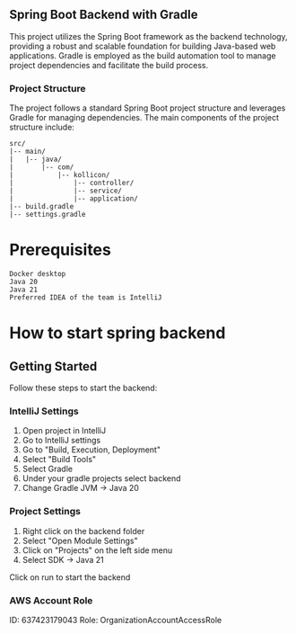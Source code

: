 ## Spring Boot Backend with Gradle

This project utilizes the Spring Boot framework as the backend technology, providing a robust and scalable foundation for building Java-based web applications. Gradle is employed as the build automation tool to manage project dependencies and facilitate the build process.

### Project Structure

The project follows a standard Spring Boot project structure and leverages Gradle for managing dependencies. The main components of the project structure include:

```plaintext
src/
|-- main/
|   |-- java/
|       |-- com/
|           |-- kollicon/
|               |-- controller/
|               |-- service/
|               |-- application/
|-- build.gradle
|-- settings.gradle
```

# Prerequisites

```
Docker desktop
Java 20
Java 21
Preferred IDEA of the team is IntelliJ
```

# How to start spring backend

## Getting Started

Follow these steps to start the backend:

### IntelliJ Settings

1. Open project in IntelliJ
2. Go to IntelliJ settings
3. Go to "Build, Execution, Deployment"
4. Select "Build Tools"
5. Select Gradle
6. Under your gradle projects select backend
7. Change Gradle JVM -> Java 20

### Project Settings

1. Right click on the backend folder
2. Select "Open Module Settings"
3. Click on "Projects" on the left side menu
4. Select SDK -> Java 21

Click on run to start the backend

### AWS Account Role

ID: 637423179043
Role: OrganizationAccountAccessRole
